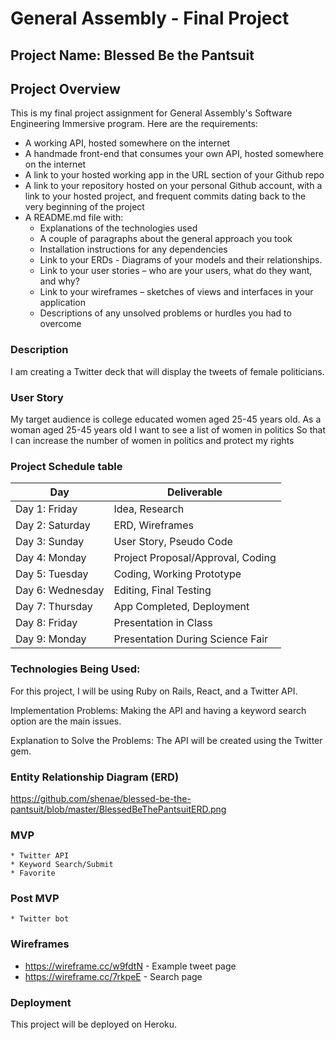 # General Assembly - Final Project

## Project Name: Blessed Be the Pantsuit

## Project Overview
This is my final project assignment for General Assembly's Software Engineering Immersive program. Here are the requirements: 

* A working API, hosted somewhere on the internet
* A handmade front-end that consumes your own API, hosted somewhere on the internet
* A link to your hosted working app in the URL section of your Github repo
* A link to your repository hosted on your personal Github account, with a link to your hosted project, and frequent commits dating back to the very beginning of the project
* A README.md file with:
    - Explanations of the technologies used
    - A couple of paragraphs about the general approach you took
    - Installation instructions for any dependencies
    - Link to your ERDs - Diagrams of your models and their relationships.
    - Link to your user stories – who are your users, what do they want, and why?
    - Link to your wireframes – sketches of views and interfaces in your application
    - Descriptions of any unsolved problems or hurdles you had to overcome


### Description
I am creating a Twitter deck that will display the tweets of female politicians.

### User Story
My target audience is college educated women aged 25-45 years old. 
As a woman aged 25-45 years old
I want to see a list of women in politics
So that I can increase the number of women in politics and protect my rights

### Project Schedule table

Day | Deliverable
-----------------|----------------------------------------
Day 1: Friday    | Idea, Research
Day 2: Saturday    | ERD, Wireframes
Day 3: Sunday   |  User Story, Pseudo Code
Day 4: Monday | Project Proposal/Approval, Coding
Day 5: Tuesday  | Coding, Working Prototype
Day 6: Wednesday    | Editing, Final Testing
Day 7: Thursday    | App Completed, Deployment
Day 8: Friday    | Presentation in Class
Day 9: Monday  | Presentation During Science Fair

### Technologies Being Used:
For this project, I will be using Ruby on Rails, React, and a Twitter API. 

Implementation Problems: Making the API and having a keyword search option are the main issues.

Explanation to Solve the Problems:  The API will be created using the Twitter gem.

### Entity Relationship Diagram (ERD)
https://github.com/shenae/blessed-be-the-pantsuit/blob/master/BlessedBeThePantsuitERD.png

### MVP
    * Twitter API 
	* Keyword Search/Submit
	* Favorite

### Post MVP
    * Twitter bot 

### Wireframes
- https://wireframe.cc/w9fdtN - Example tweet page
- https://wireframe.cc/7rkpeE - Search page

### Deployment
This project will be deployed on Heroku.

